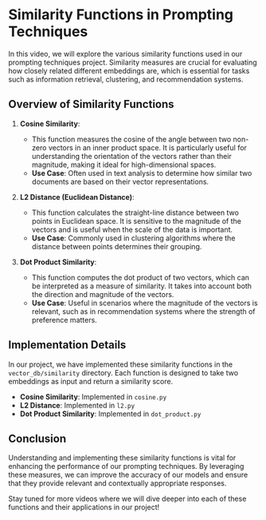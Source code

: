 # Similarity Functions in Prompting Techniques

In this video, we will explore the various similarity functions used in our prompting techniques project. Similarity measures are crucial for evaluating how closely related different embeddings are, which is essential for tasks such as information retrieval, clustering, and recommendation systems.

## Overview of Similarity Functions

1. **Cosine Similarity**: 
   - This function measures the cosine of the angle between two non-zero vectors in an inner product space. It is particularly useful for understanding the orientation of the vectors rather than their magnitude, making it ideal for high-dimensional spaces.
   - **Use Case**: Often used in text analysis to determine how similar two documents are based on their vector representations.

2. **L2 Distance (Euclidean Distance)**:
   - This function calculates the straight-line distance between two points in Euclidean space. It is sensitive to the magnitude of the vectors and is useful when the scale of the data is important.
   - **Use Case**: Commonly used in clustering algorithms where the distance between points determines their grouping.

3. **Dot Product Similarity**:
   - This function computes the dot product of two vectors, which can be interpreted as a measure of similarity. It takes into account both the direction and magnitude of the vectors.
   - **Use Case**: Useful in scenarios where the magnitude of the vectors is relevant, such as in recommendation systems where the strength of preference matters.

## Implementation Details

In our project, we have implemented these similarity functions in the `vector_db/similarity` directory. Each function is designed to take two embeddings as input and return a similarity score.

- **Cosine Similarity**: Implemented in `cosine.py`
- **L2 Distance**: Implemented in `l2.py`
- **Dot Product Similarity**: Implemented in `dot_product.py`

## Conclusion

Understanding and implementing these similarity functions is vital for enhancing the performance of our prompting techniques. By leveraging these measures, we can improve the accuracy of our models and ensure that they provide relevant and contextually appropriate responses.

Stay tuned for more videos where we will dive deeper into each of these functions and their applications in our project!